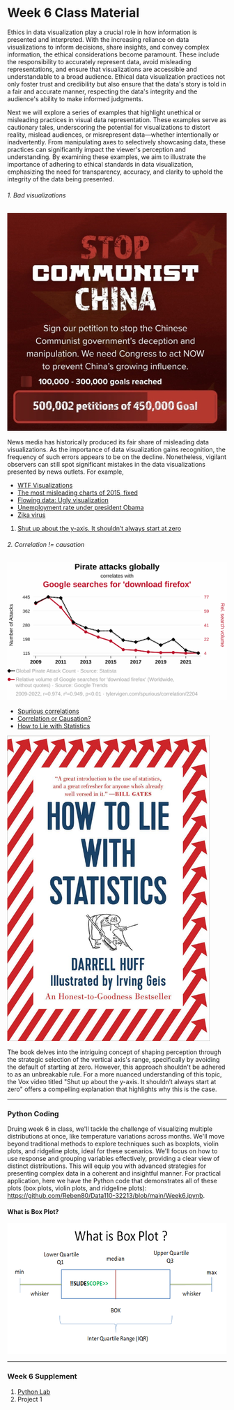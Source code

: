 # Week 6 Class Material 

Ethics in data visualization play a crucial role in how information is presented and interpreted. With the increasing reliance on data visualizations to inform decisions, share insights, and convey complex information, the ethical considerations become paramount. These include the responsibility to accurately represent data, avoid misleading representations, and ensure that visualizations are accessible and understandable to a broad audience. Ethical data visualization practices not only foster trust and credibility but also ensure that the data's story is told in a fair and accurate manner, respecting the data's integrity and the audience's ability to make informed judgments.

Next we  will explore a series of examples that highlight unethical or misleading practices in visual data representation. These examples serve as cautionary tales, underscoring the potential for visualizations to distort reality, mislead audiences, or misrepresent data—whether intentionally or inadvertently. From manipulating axes to selectively showcasing data, these practices can significantly impact the viewer's perception and understanding. By examining these examples, we aim to illustrate the importance of adhering to ethical standards in data visualization, emphasizing the need for transparency, accuracy, and clarity to uphold the integrity of the data being presented.

###### 1. Bad visualizations
<img src="media/tumblr_33c3e7e0e29ad852b247e1b7883976bb_ae291ea5_1280.jpg" height="500">




News media has historically produced its fair share of misleading data visualizations. As the importance of data visualization gains recognition, the frequency of such errors appears to be on the decline. Nonetheless, vigilant observers can still spot significant mistakes in the data visualizations presented by news outlets. For example,

- [WTF Visualizations](http://viz.wtf/)
- [The most misleading charts of 2015, fixed](http://qz.com/580859/the-most-misleading-charts-of-2015-fixed/)
- [Flowing data: Ugly visualization](http://flowingdata.com/category/visualization/ugly-visualization/)
- [Unemployment rate under president Obama](http://flowingdata.com/2011/12/12/fox-news-still-makes-awesome-charts/)
- [Zika virus](https://twitter.com/NickatFP/status/765035980759797760/photo/1)
1. [Shut up about the y-axis. It shouldn’t always start at zero](https://www.youtube.com/watch?v=14VYnFhBKcY)


######  2. Correlation != causation

![Pirate Attacks and Firefox Downloads Correlation](media/2204_pirate-attacks-globally_correlates-with_google-searches-for-download-firefox.svg)


- [Spurious correlations](http://www.tylervigen.com/spurious-correlations)
- [Correlation or Causation?](http://www.bloomberg.com/bw/magazine/correlation-or-causation-12012011-gfx.html)
- [How to Lie with Statistics](http://www.amazon.com/How-Lie-Statistics-Darrell-Huff/dp/0393310728)



<img src="media/71ASFP9sBXL._SL1200_.jpg" height="700">

The book delves into the intriguing concept of shaping perception through the strategic selection of the vertical axis's range, specifically by avoiding the default of starting at zero. However, this approach shouldn't be adhered to as an unbreakable rule. For a more nuanced understanding of this topic, the Vox video titled "Shut up about the y-axis. It shouldn’t always start at zero" offers a compelling explanation that highlights why this is the case.

---------
### Python Coding 
Druing week 6 in class, we'll tackle the challenge of visualizing multiple distributions at once, like temperature variations across months. We'll move beyond traditional methods to explore techniques such as boxplots, violin plots, and ridgeline plots, ideal for these scenarios. We'll focus on how to use response and grouping variables effectively, providing a clear view of distinct distributions. This will equip you with advanced strategies for presenting complex data in a coherent and insightful manner. For practical application, here we have the Python code that demonstrates all of these plots (box plots, violin plots, and ridgeline plots): https://github.com/Reben80/Data110-32213/blob/main/Week6.ipynb.







#### What is Box Plot?
<img src="media/what-is-a-boxplot.png" height="300">


-------
### Week 6 Supplement
1. [Python Lab](Week6_Temperature_Lincoln.ipynb)
2. Project 1




